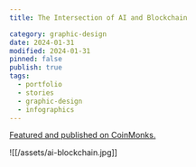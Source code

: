 ```yaml
---
title: The Intersection of AI and Blockchain

category: graphic-design
date: 2024-01-31
modified: 2024-01-31
pinned: false
publish: true
tags:
  - portfolio
  - stories
  - graphic-design
  - infographics
---
```


[Featured and published on CoinMonks.](https://medium.com/coinmonks/the-intersection-of-ai-and-blockchain-an-infographic-d33578fe3235)

![[/assets/ai-blockchain.jpg]]
